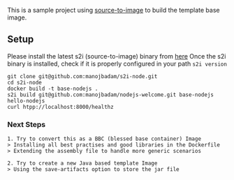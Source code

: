 
This is a sample project using [source-to-image](https://github.com/openshift/source-to-image) to build the template base image.

## Setup
Please install the latest s2i (source-to-image) binary from [here](https://github.com/openshift/source-to-image#installation)
Once the s2i binary is installed, check if it is properly configured in your path `s2i version`

```
git clone git@github.com:manojbadam/s2i-node.git
cd s2i-node
docker build -t base-nodejs .
s2i build git@github.com:manojbadam/nodejs-welcome.git base-nodejs hello-nodejs
curl htpp://localhost:8000/healthz
```

### Next Steps
```
1. Try to convert this as a BBC (blessed base container) Image
> Installing all best practises and good libraries in the Dockerfile
> Extending the assembly file to handle more generic scenarios
```

```
2. Try to create a new Java based template Image
> Using the save-artifacts option to store the jar file
```
